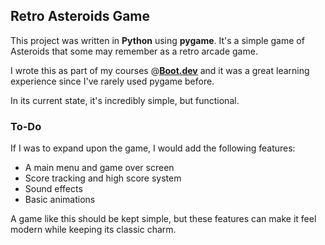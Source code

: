 ## Retro Asteroids Game

This project was written in **Python** using **pygame**. It's a simple game of
Asteroids that some may remember as a retro arcade game.

I wrote this as part of my courses @**[Boot.dev](https://boot.dev/)** and it was
a great learning experience since I've rarely used pygame before.

In its current state, it's incredibly simple, but functional.

### To-Do

If I was to expand upon the game, I would add the following features:

- A main menu and game over screen
- Score tracking and high score system
- Sound effects
- Basic animations

A game like this should be kept simple, but these features can make it feel
modern while keeping its classic charm.
